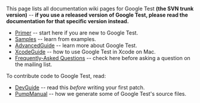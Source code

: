 This page lists all documentation wiki pages for Google Test **(the SVN trunk version)**
-- **if you use a released version of Google Test, please read the
documentation for that specific version instead.**

- [Primer](Primer.md) -- start here if you are new to Google Test.
- [Samples](Samples.md) -- learn from examples.
- [AdvancedGuide](AdvancedGuide.md) -- learn more about Google Test.
- [XcodeGuide](XcodeGuide.md) -- how to use Google Test in Xcode on Mac.
- [Frequently-Asked Questions](FAQ.md) -- check here before asking a question on the mailing list.

To contribute code to Google Test, read:

- [DevGuide](DevGuide.md) -- read this _before_ writing your first patch.
- [PumpManual](PumpManual.md) -- how we generate some of Google Test's source files.
